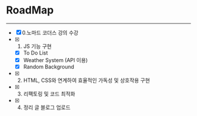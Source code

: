 
# RoadMap
---
- [x]  0.노마드 코더스 강의 수강
- [x]  1. JS 기능 구현
    - [x]  To Do List
    - [x]  Weather System (API 이용)
    - [x]  Random Background
- [x]  2. HTML, CSS와 연계하여 효율적인 가독성 및 상호작용 구현
- [x]  3. 리팩토링 및 코드 최적화
- [x]  4. 정리 글 블로그 업로드
